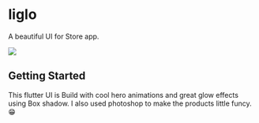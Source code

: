 # liglo

A beautiful UI for Store app.

![](https://github.com/ralphcoder/Parallel-Inertia/blob/master/readme%20assets/Mock_02_marble_PSD_compressed.jpg)

## Getting Started
This flutter UI is Build with cool hero animations and great glow effects using Box shadow.
I also used photoshop to make the products little funcy.😁



